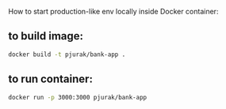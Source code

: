 How to start production-like env locally inside Docker container:

## to build image:
```sh
docker build -t pjurak/bank-app .
```

## to run container:
```sh
docker run -p 3000:3000 pjurak/bank-app
```